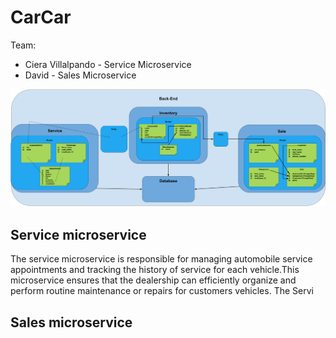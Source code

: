 # CarCar

Team:

* Ciera Villalpando - Service Microservice
* David - Sales Microservice


![IMG](./images/CarCar.png)

## Service microservice

The service microservice is responsible for managing automobile service appointments and tracking the history of service for each vehicle.This microservice ensures that the dealership can efficiently organize and perform routine maintenance or repairs for customers vehicles. The Servi

## Sales microservice



